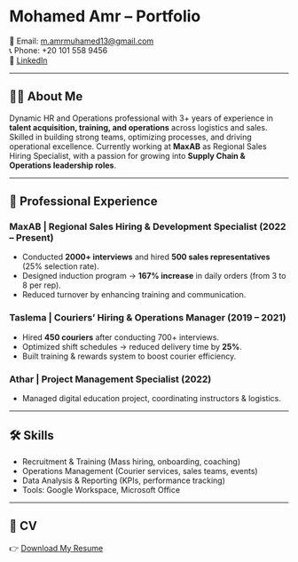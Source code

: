 # Mohamed Amr – Portfolio

📧 Email: m.amrmuhamed13@gmail.com  
📞 Phone: +20 101 558 9456  
🔗 [LinkedIn](https://www.linkedin.com/in/mohamedamr-13/)  

---

## 👨‍💼 About Me
Dynamic HR and Operations professional with 3+ years of experience in **talent acquisition, training, and operations** across logistics and sales. Skilled in building strong teams, optimizing processes, and driving operational excellence. Currently working at **MaxAB** as Regional Sales Hiring Specialist, with a passion for growing into **Supply Chain & Operations leadership roles**.

---

## 💼 Professional Experience

### **MaxAB | Regional Sales Hiring & Development Specialist** (2022 – Present)
- Conducted **2000+ interviews** and hired **500 sales representatives** (25% selection rate).  
- Designed induction program → **167% increase** in daily orders (from 3 to 8 per rep).  
- Reduced turnover by enhancing training and communication.  

### **Taslema | Couriers’ Hiring & Operations Manager** (2019 – 2021)
- Hired **450 couriers** after conducting 700+ interviews.  
- Optimized shift schedules → reduced delivery time by **25%**.  
- Built training & rewards system to boost courier efficiency.  

### **Athar | Project Management Specialist** (2022)
- Managed digital education project, coordinating instructors & logistics.  

---

## 🛠 Skills
- Recruitment & Training (Mass hiring, onboarding, coaching)  
- Operations Management (Courier services, sales teams, events)  
- Data Analysis & Reporting (KPIs, performance tracking)  
- Tools: Google Workspace, Microsoft Office  

---

## 📄 CV
👉 [Download My Resume](./Mohamed_Amr.pdf)
